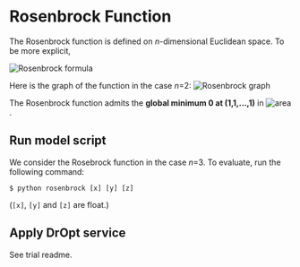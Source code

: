 # Rosenbrock Function
The Rosenbrock function is defined on _n_-dimensional Euclidean space.
To be more explicit,

![Rosenbrock formula][formula]

Here is the graph of the function in the case _n_=2:
![Rosenbrock graph][graph]

The Rosenbrock function admits the
__global minimum 0 at (1,1,...,1)__ in ![area][area].


## Run model script
We consider the Rosebrock function in the case _n_=3.
To evaluate, run the following command:
```console
$ python rosenbrock [x] [y] [z]
```

(`[x]`, `[y]` and `[z]` are float.)


## Apply DrOpt service
See trial readme.



[formula]: https://latex.codecogs.com/png.latex?f(\mathbf&space;x)=\sum_{i=1}^{n-1}\left[100\left(x_{i&plus;1}-x_i^2\right)^2&plus;(1-x_i)^2&space;\right&space;]
[graph]: https://i.imgur.com/XiKQ9LN.jpg
[area]: https://latex.codecogs.com/png.latex?\mathbb&space;R^n
